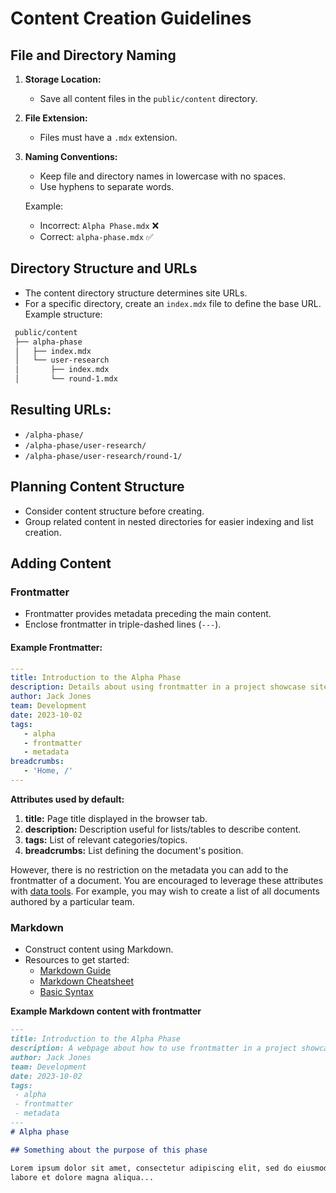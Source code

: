 # Content Creation Guidelines

## File and Directory Naming

1. **Storage Location:**
   - Save all content files in the `public/content` directory.

2. **File Extension:**
   - Files must have a `.mdx` extension.

3. **Naming Conventions:**
   - Keep file and directory names in lowercase with no spaces.
   - Use hyphens to separate words.

   Example:
   - Incorrect: `Alpha Phase.mdx` ❌
   - Correct: `alpha-phase.mdx` ✅

## Directory Structure and URLs

- The content directory structure determines site URLs.
- For a specific directory, create an `index.mdx` file to define the base URL.
Example structure:
```md
 public/content
 ├── alpha-phase
 │   ├── index.mdx
 │   └── user-research
 │       ├── index.mdx
 │       └── round-1.mdx
```
## Resulting URLs:

- `/alpha-phase/`
- `/alpha-phase/user-research/`
- `/alpha-phase/user-research/round-1/`

## Planning Content Structure

- Consider content structure before creating.
- Group related content in nested directories for easier indexing and list creation.

## Adding Content

### Frontmatter

- Frontmatter provides metadata preceding the main content.
- Enclose frontmatter in triple-dashed lines (`---`).

#### Example Frontmatter:

```yaml
---
title: Introduction to the Alpha Phase
description: Details about using frontmatter in a project showcase site.
author: Jack Jones
team: Development
date: 2023-10-02
tags:
   - alpha
   - frontmatter
   - metadata
breadcrumbs:
   - 'Home, /'
---
```

**Attributes used by default:**

1. **title:** Page title displayed in the browser tab.
2. **description:** Description useful for lists/tables to describe content.
3. **tags:** List of relevant categories/topics.
4. **breadcrumbs:** List defining the document's position.

However, there is no restriction on the metadata you can add to the frontmatter of a document. 
You are encouraged to leverage these attributes with [data tools](4_Data.md). For example, you may wish 
to create a list of all documents authored by a particular team.

### Markdown
- Construct content using Markdown.
- Resources to get started:
  - [Markdown Guide](https://www.markdownguide.org/)
  - [Markdown Cheatsheet](https://www.markdownguide.org/cheat-sheet/)
  - [Basic Syntax](https://www.markdownguide.org/basic-syntax/)

**Example Markdown content with frontmatter**
```md
---
title: Introduction to the Alpha Phase
description: A webpage about how to use frontmatter in a project showcase site.
author: Jack Jones
team: Development
date: 2023-10-02
tags:
 - alpha
 - frontmatter
 - metadata
---
# Alpha phase

## Something about the purpose of this phase

Lorem ipsum dolor sit amet, consectetur adipiscing elit, sed do eiusmod tempor incididunt ut 
labore et dolore magna aliqua...
```

